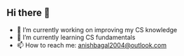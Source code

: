 ## Hi there 👋

- 🔭 I’m currently working on improving my CS knowledge
- 🌱 I’m currently learning CS fundamentals
- 📫 How to reach me: anishbagal2004@outlook.com
